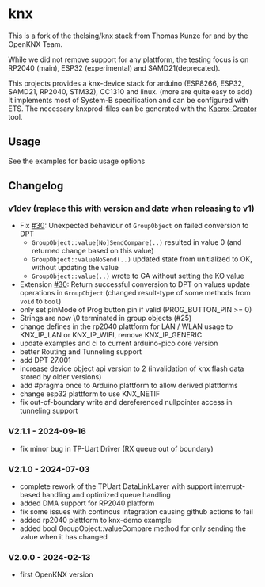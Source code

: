 # knx

This is a fork of the thelsing/knx stack from Thomas Kunze for and by the OpenKNX Team.

While we did not remove support for any plattform, the testing focus is on RP2040 (main), ESP32 (experimental) and SAMD21(deprecated).

This projects provides a knx-device stack for arduino (ESP8266, ESP32, SAMD21, RP2040, STM32), CC1310 and linux. (more are quite easy to add)
It implements most of System-B specification and can be configured with ETS.
The necessary knxprod-files can be generated with the [Kaenx-Creator](https://github.com/OpenKNX/Kaenx-Creator) tool.


## Usage
See the examples for basic usage options


## Changelog

### v1dev (replace this with version and date when releasing to v1)
- Fix [#30](https://github.com/OpenKNX/knx/pull/30): Unexpected behaviour of `GroupObject` on failed conversion to DPT
  - `GroupObject::value[No]SendCompare(..)` resulted in value 0 (and returned change based on this value)
  - `GroupObject::valueNoSend(..)` updated state from unitialized to OK, without updating the value
  - `GroupObject::value(..)` wrote to GA without setting the KO value
- Extension [#30](https://github.com/OpenKNX/knx/pull/30): Return successful conversion to DPT on values update operations in `GroupObject` (changed result-type of some methods from `void` to `bool`) 
- only set pinMode of Prog button pin if valid (PROG_BUTTON_PIN >= 0)
- Strings are now \0 terminated in group objects (#25)
- change defines in the rp2040 plattform for LAN / WLAN usage to KNX_IP_LAN or KNX_IP_WIFI, remove KNX_IP_GENERIC
- update examples and ci to current arduino-pico core version
- better Routing and Tunneling support
- add DPT 27.001
- increase device object api version to 2 (invalidation of knx flash data stored by older versions)
- add #pragma once to Arduino plattform to allow derived plattforms
- change esp32 plattform to use KNX_NETIF
- fix out-of-boundary write and dereferenced nullpointer access in tunneling support 

### V2.1.1 - 2024-09-16
- fix minor bug in TP-Uart Driver (RX queue out of boundary)

### V2.1.0 - 2024-07-03
- complete rework of the TPUart DataLinkLayer with support interrupt-based handling and optimized queue handling
- added DMA support for RP2040 platform
- fix some issues with continous integration causing github actions to fail
- added rp2040 plattform to knx-demo example
- added bool GroupObject::valueCompare method for only sending the value when it has changed 

### V2.0.0 - 2024-02-13
- first OpenKNX version